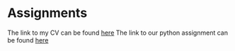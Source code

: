 # Assignments

The link to my CV can be found <a href="google.com">here</a> 
The link to our python assignment can be found <a href="https://github.com/UtsavSaksena/Python/blob/master/Pythonassignment.md">here</a>
